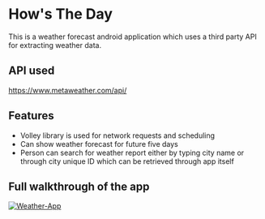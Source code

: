 # How's The Day
This is a weather forecast android application which uses a third party API for extracting weather data.

## API used
https://www.metaweather.com/api/

## Features
- Volley library is used for network requests and scheduling
- Can show weather forecast for future five days
- Person can search for weather report either by typing city name or through city unique ID which can be retrieved through app itself

## Full walkthrough of the app
[![Weather-App](https://img.youtube.com/vi/kVddeYcdY8I/0.jpg)](https://www.youtube.com/watch?v=kVddeYcdY8I)

